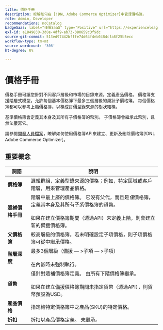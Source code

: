 ```yaml
---
title: 價格手冊
description: 瞭解如何在 [!DNL Adobe Commerce Optimizer]中管理價格簿。
role: Admin, Developer
recommendations: noCatalog
badgeSaas: label="僅限SaaS" type="Positive" url="https://experienceleague.adobe.com/zh-hant/docs/commerce/user-guides/product-solutions" tooltip="僅適用於Adobe Commerce as a Cloud Service和Adobe Commerce Optimizer專案(Adobe管理的SaaS基礎結構)。"
exl-id: a1849830-3d0e-4df9-ab73-380659c3f9dc
source-git-commit: 513ed97442bfffe74d64f4eb0484cfa8f25b5ecc
workflow-type: tm+mt
source-wordcount: '306'
ht-degree: 0%

---
```


# 價格手冊

價格手冊可讓您針對不同客戶層級和市場的目錄來源，定義產品價格。 價格簿支援階層式模型，允許每個基本價格簿下最多三個層級的巢狀子價格簿。 每個價格簿都可以參考上階價格簿，以構成訂價型錄來源的樹狀結構。

基準價格簿會定義其本身及其所有子價格簿的幣別。 子價格簿會繼承此幣別，且無法覆寫它。

請參閱[開發人員檔案](https://developer.adobe.com/commerce/services/reference/rest/)，瞭解如何使用價格簿API來建立、更新及刪除價格簿[!DNL Adobe Commerce Optimizer]。

## 重要概念

| 詞語 | 說明 |
|------|-------------|
| **價格簿** | 邏輯群組，定義型錄來源的價格；例如，特定區域或客戶階層，用來管理產品價格。 |
| **遞補價格手冊** | 階層中最上層的價格簿。 它沒有父代，而且是&#x200B;*僅*&#x200B;價格簿，定義其本身及其所有子系價格簿的貨幣。<br/><br/>如果在建立價格簿期間（透過API）未定義上階，則會建立新的備援價格簿。 |
| **父價格簿** | 較高層級的價格簿，若未明確設定子項價格，則子項價格簿可從中繼承價格。 |
| **階層深度** | 最多3個層級（備援 — >子項 — >子項）<br/><br/>在內嵌時未強制執行。 |
| **貨幣** | 僅針對遞補價格簿定義。 由所有下階價格簿繼承。<br/><br/>如果在建立備援價格簿期間未指定貨幣（透過API），則貨幣預設為USD。 |
| **產品價格** | 指定給特定價格簿中之產品(SKU)的特定價格。 |
| **折扣** | 折扣以產品價格定義。 未繼承。 |
